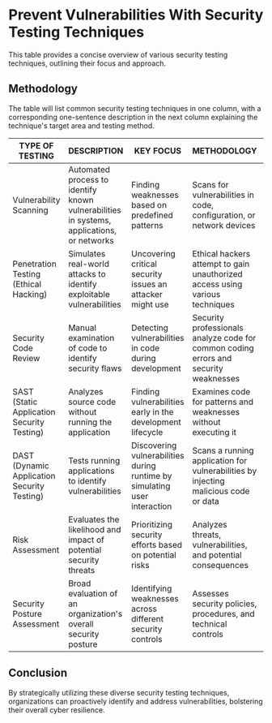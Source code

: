 # Prevent Vulnerabilities With Security Testing Techniques

This table provides a concise overview of various security testing techniques, outlining their focus and approach.

##  Methodology
The table will list common security testing techniques in one column, with a corresponding one-sentence description in the next column explaining the technique's target area and testing method.

| TYPE OF TESTING | DESCRIPTION | KEY FOCUS | METHODOLOGY | MOST USED TOOL | 
|---------|---------------|-----------|------------|---------|
| Vulnerability Scanning | Automated process to identify known vulnerabilities in systems, applications, or networks | Finding weaknesses based on predefined patterns | Scans for vulnerabilities in code, configuration, or network devices | Nessus |
| Penetration Testing (Ethical Hacking) | Simulates real-world attacks to identify exploitable vulnerabilities | Uncovering critical security issues an attacker might use | Ethical hackers attempt to gain unauthorized access using various techniques | Kali Linux |
| Security Code Review | Manual examination of code to identify security flaws | Detecting vulnerabilities in code during development | Security professionals analyze code for common coding errors and security weaknesses | N/A (Manual process) |
| SAST (Static Application Security Testing) | Analyzes source code without running the application | Finding vulnerabilities early in the development lifecycle | Examines code for patterns and weaknesses without executing it | Fortify on Demand |
| DAST (Dynamic Application Security Testing) | Tests running applications to identify vulnerabilities | Discovering vulnerabilities during runtime by simulating user interaction | Scans a running application for vulnerabilities by injecting malicious code or data | Burp Suite |
| Risk Assessment | Evaluates the likelihood and impact of potential security threats | Prioritizing security efforts based on potential risks | Analyzes threats, vulnerabilities, and potential consequences | N/A (Framework based) | 
| Security Posture Assessment | Broad evaluation of an organization's overall security posture | Identifying weaknesses across different security controls | Assesses security policies, procedures, and technical controls | SecurityScorecard |

## Conclusion
By strategically utilizing these diverse security testing techniques, organizations can proactively identify and address vulnerabilities, bolstering their overall cyber resilience.
